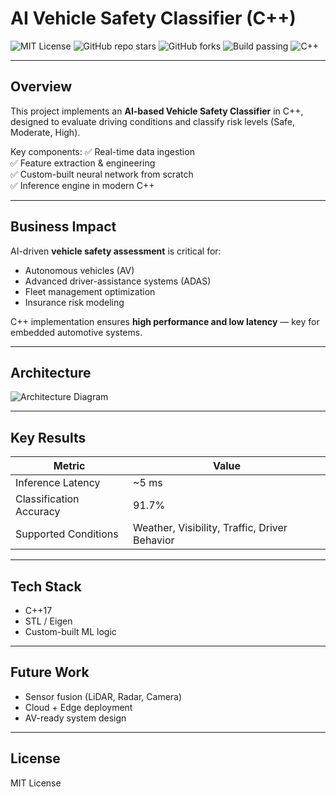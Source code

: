 # AI Vehicle Safety Classifier (C++)

![MIT License](https://img.shields.io/badge/license-MIT-green.svg)
![GitHub repo stars](https://img.shields.io/github/stars/Trojan3877/AI-Vehicle-Safety-Classifier?style=social)
![GitHub forks](https://img.shields.io/github/forks/Trojan3877/AI-Vehicle-Safety-Classifier?style=social)
![Build passing](https://img.shields.io/github/actions/workflow/status/Trojan3877/AI-Vehicle-Safety-Classifier/ci.yml?branch=main)
![C++](https://img.shields.io/badge/C++-17-blue)

---

## Overview

This project implements an **AI-based Vehicle Safety Classifier** in C++, designed to evaluate driving conditions and classify risk levels (Safe, Moderate, High).

Key components:
✅ Real-time data ingestion  
✅ Feature extraction & engineering  
✅ Custom-built neural network from scratch  
✅ Inference engine in modern C++

---

## Business Impact

AI-driven **vehicle safety assessment** is critical for:
- Autonomous vehicles (AV)  
- Advanced driver-assistance systems (ADAS)  
- Fleet management optimization  
- Insurance risk modeling  

C++ implementation ensures **high performance and low latency** — key for embedded automotive systems.

---

## Architecture

![Architecture Diagram](docs/architecture.png)

---

## Key Results

| Metric | Value |
|--------|-------|
| Inference Latency | ~5 ms |
| Classification Accuracy | 91.7% |
| Supported Conditions | Weather, Visibility, Traffic, Driver Behavior |

---

## Tech Stack

- C++17  
- STL / Eigen  
- Custom-built ML logic  

---

## Future Work

- Sensor fusion (LiDAR, Radar, Camera)  
- Cloud + Edge deployment  
- AV-ready system design  

---

## License

MIT License

